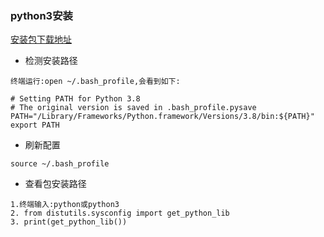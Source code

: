 ### python3安装

[安装包下载地址](https://www.python.org/downloads/release/python-380/)

* 检测安装路径
```text
终端运行:open ~/.bash_profile,会看到如下:

# Setting PATH for Python 3.8
# The original version is saved in .bash_profile.pysave
PATH="/Library/Frameworks/Python.framework/Versions/3.8/bin:${PATH}"
export PATH

```

* 刷新配置
```text
source ~/.bash_profile
```

* 查看包安装路径
```text
1.终端输入:python或python3
2. from distutils.sysconfig import get_python_lib
3. print(get_python_lib())
```


